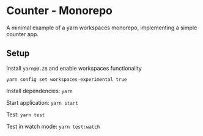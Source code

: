 # Counter - Monorepo

A minimal example of a yarn workspaces monorepo, implementing a simple counter app.

## Setup

Install `yarn@0.28` and enable workspaces functionality

```
yarn config set workspaces-experimental true
```

Install dependencies: `yarn`

Start application: `yarn start`

Test: `yarn test`

Test in watch mode: `yarn test:watch`

